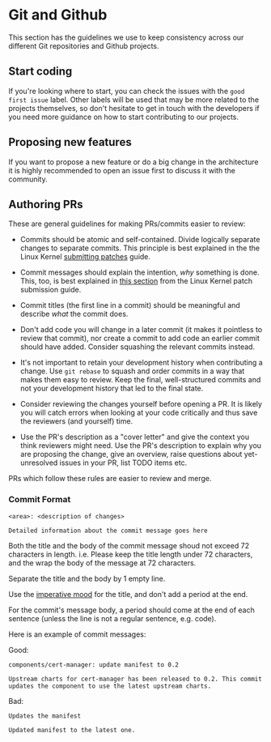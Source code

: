 # Git and Github

This section has the guidelines we use to keep consistency across our different
Git repositories and Github projects.

## Start coding

If you're looking where to start, you can check the issues with the
`good first issue` label. Other labels will be used that may be more related to
the projects themselves, so don't hesitate to get in touch with the developers
if you need more guidance on how to start contributing to our projects.

## Proposing new features

If you want to propose a new feature or do a big change in the architecture it
is highly recommended to open an issue first to discuss it with the community.

## Authoring PRs

These are general guidelines for making PRs/commits easier to review:

 * Commits should be atomic and self-contained. Divide logically separate changes
   to separate commits. This principle is best explained in the the Linux Kernel
   [submitting patches][linux-sep-changes] guide.

 * Commit messages should explain the intention, _why_ something is done. This,
   too, is best explained in [this section][linux-desc-changes] from the Linux
   Kernel patch submission guide.

 * Commit titles (the first line in a commit) should be meaningful and describe
   _what_ the commit does.

 * Don't add code you will change in a later commit (it makes it pointless to
   review that commit), nor create a commit to add code an earlier commit should
   have added. Consider squashing the relevant commits instead.

 * It's not important to retain your development history when contributing a
   change. Use `git rebase` to squash and order commits in a way that makes them easy to
   review. Keep the final, well-structured commits and not your development history
   that led to the final state.

 * Consider reviewing the changes yourself before opening a PR. It is likely
   you will catch errors when looking at your code critically and thus save the
   reviewers (and yourself) time.

 * Use the PR's description as a "cover letter" and give the context you think
   reviewers might need. Use the PR's description to explain why you are
   proposing the change, give an overview, raise questions about yet-unresolved
   issues in your PR, list TODO items etc.

PRs which follow these rules are easier to review and merge.

[linux-sep-changes]: https://www.kernel.org/doc/html/v4.17/process/submitting-patches.html#separate-your-changes
[linux-desc-changes]: https://www.kernel.org/doc/html/v4.17/process/submitting-patches.html#describe-your-changes

### Commit Format

```
<area>: <description of changes>

Detailed information about the commit message goes here
```

Both the title and the body of the commit message shoud not exceed
72 characters in length. i.e. Please keep the title length under 72
characters, and the wrap the body of the message at 72 characters.

Separate the title and the body by 1 empty line.

Use the [imperative mood](https://chris.beams.io/posts/git-commit/#imperative)
for the title, and don't add a period at the end.

For the commit's message body, a period should come at the end of each
sentence (unless the line is not a regular sentence, e.g. code).

Here is an example of commit messages:

Good:
```
components/cert-manager: update manifest to 0.2

Upstream charts for cert-manager has been released to 0.2. This commit
updates the component to use the latest upstream charts.
```

Bad:
```
Updates the manifest

Updated manifest to the latest one.
```
